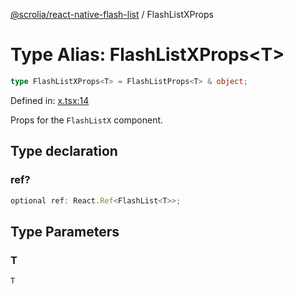[@scrolia/react-native-flash-list](../README.md) / FlashListXProps

# Type Alias: FlashListXProps\<T\>

```ts
type FlashListXProps<T> = FlashListProps<T> & object;
```

Defined in: [x.tsx:14](https://github.com/scrolia/react-native/blob/2fc909e1022f7a957358c4438ab5ad6544482ad5/packages/react-native-flash-list/src/x.tsx#L14)

Props for the `FlashListX` component.

## Type declaration

### ref?

```ts
optional ref: React.Ref<FlashList<T>>;
```

## Type Parameters

### T

`T`
